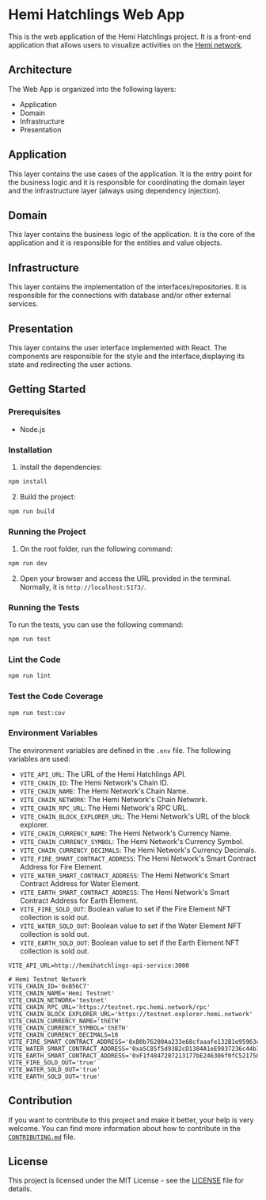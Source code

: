 # Hemi Hatchlings Web App
This is the web application of the Hemi Hatchlings project. It is a front-end application that allows users to visualize activities on the [Hemi network](https://hemi.xyz).

## Architecture
The Web App is organized into the following layers:

- Application
- Domain
- Infrastructure
- Presentation

## Application

This layer contains the use cases of the application. It is the entry point for the business logic and it is responsible for coordinating the domain layer and the infrastructure layer (always using dependency injection).

## Domain

This layer contains the business logic of the application. It is the core of the application and it is responsible for the entities and value objects.

## Infrastructure

This layer contains the implementation of the interfaces/repositories. It is responsible for the connections with database and/or other external services.

## Presentation

This layer contains the user interface implemented with React. The components are responsible for the style and the interface,displaying its state and redirecting the user actions.


## Getting Started

### Prerequisites

- Node.js

### Installation

1. Install the dependencies:

```bash
npm install
```

2. Build the project:

```bash
npm run build
```

### Running the Project

1. On the root folder, run the following command:

```bash
npm run dev
```

2. Open your browser and access the URL provided in the terminal. Normally, it is `http://localhost:5173/`.

### Running the Tests

To run the tests, you can use the following command:

```bash
npm run test
```

### Lint the Code

```bash
npm run lint
```

### Test the Code Coverage

```bash
npm run test:cov
```

### Environment Variables

The environment variables are defined in the `.env` file. The following variables are used:

- `VITE_API_URL`: The URL of the Hemi Hatchlings API.
- `VITE_CHAIN_ID`: The Hemi Network's Chain ID.
- `VITE_CHAIN_NAME`: The Hemi Network's Chain Name.
- `VITE_CHAIN_NETWORK`: The Hemi Network's Chain Network.
- `VITE_CHAIN_RPC_URL`: The Hemi Network's RPC URL.
- `VITE_CHAIN_BLOCK_EXPLORER_URL`: The Hemi Network's URL of the block explorer.
- `VITE_CHAIN_CURRENCY_NAME`: The Hemi Network's Currency Name.
- `VITE_CHAIN_CURRENCY_SYMBOL`: The Hemi Network's Currency Symbol.
- `VITE_CHAIN_CURRENCY_DECIMALS`: The Hemi Network's Currency Decimals.
- `VITE_FIRE_SMART_CONTRACT_ADDRESS`: The Hemi Network's Smart Contract Address for Fire Element.
- `VITE_WATER_SMART_CONTRACT_ADDRESS`: The Hemi Network's Smart Contract Address for Water Element.
- `VITE_EARTH_SMART_CONTRACT_ADDRESS`: The Hemi Network's Smart Contract Address for Earth Element.
- `VITE_FIRE_SOLD_OUT`: Boolean value to set if the Fire Element NFT collection is sold out.
- `VITE_WATER_SOLD_OUT`: Boolean value to set if the Water Element NFT collection is sold out.
- `VITE_EARTH_SOLD_OUT`: Boolean value to set if the Earth Element NFT collection is sold out.


```
VITE_API_URL=http://hemihatchlings-api-service:3000

# Hemi Testnet Network 
VITE_CHAIN_ID='0xB56C7'
VITE_CHAIN_NAME='Hemi Testnet'
VITE_CHAIN_NETWORK='testnet'
VITE_CHAIN_RPC_URL='https://testnet.rpc.hemi.network/rpc'
VITE_CHAIN_BLOCK_EXPLORER_URL='https://testnet.explorer.hemi.network'
VITE_CHAIN_CURRENCY_NAME='thETH'
VITE_CHAIN_CURRENCY_SYMBOL='thETH'
VITE_CHAIN_CURRENCY_DECIMALS=18
VITE_FIRE_SMART_CONTRACT_ADDRESS='0xB0b76280Aa233e68cfaaafe132B1e95963c64f79'
VITE_WATER_SMART_CONTRACT_ADDRESS='0xa5C85f5d93B2cD1384A1eE9037236c44b70acB54'
VITE_EARTH_SMART_CONTRACT_ADDRESS='0xF1f4847207213177bE246306f0fC521758a5A996'
VITE_FIRE_SOLD_OUT='true'
VITE_WATER_SOLD_OUT='true'
VITE_EARTH_SOLD_OUT='true'
```

## Contribution
If you want to contribute to this project and make it better, your help is very welcome.
You can find more information about how to contribute in the [`CONTRIBUTING.md`](https://github.com/hemilabs/.github/blob/main/CONTRIBUTING.md) file.

## License
This project is licensed under the MIT License - see the [LICENSE](../../LICENSE) file for details.
